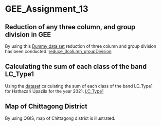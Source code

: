 # GEE_Assignment_13

##  Reduction of any three column, and group division in GEE
By using this [Dummy data set](https://data.humdata.org/dataset/cod-ps-bgd/resource/f23d4da2-e473-4960-9d94-37df92c8d044) reduction of three column and group division has been conducted. [reduce_3column_groupDivision](https://code.earthengine.google.com/0ebce39480f234e720890154eb191c4c)

## Calculating the sum of each class of the band LC_Type1
Using the [dataset](https://developers.google.com/earth-engine/datasets/catalog/MODIS_061_MCD12Q1)  calculating the sum of each class of the band LC_Type1 for Hathazari Upazila for the year 2021. [LC_Type1](https://code.earthengine.google.com/26c7ae6f0a993795bb98d499d1380797)

## Map of Chittagong District
By using QGIS, map of Chittagong district is illustrated.
